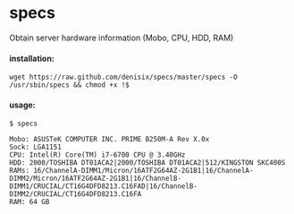 # specs
Obtain server hardware information (Mobo, CPU, HDD, RAM)

#### installation:
```
wget https://raw.github.com/denisix/specs/master/specs -O /usr/sbin/specs && chmod +x !$
```

#### usage:
```
$ specs

Mobo: ASUSTeK COMPUTER INC. PRIME B250M-A Rev X.0x
Sock: LGA1151
CPU: Intel(R) Core(TM) i7-6700 CPU @ 3.40GHz
HDD: 2000/TOSHIBA DT01ACA2|2000/TOSHIBA DT01ACA2|512/KINGSTON SKC400S
RAMs: 16/ChannelA-DIMM1/Micron/16ATF2G64AZ-2G1B1|16/ChannelA-DIMM2/Micron/16ATF2G64AZ-2G1B1|16/ChannelB-DIMM1/CRUCIAL/CT16G4DFD8213.C16FAD|16/ChannelB-DIMM2/CRUCIAL/CT16G4DFD8213.C16FA
RAM: 64 GB
```
